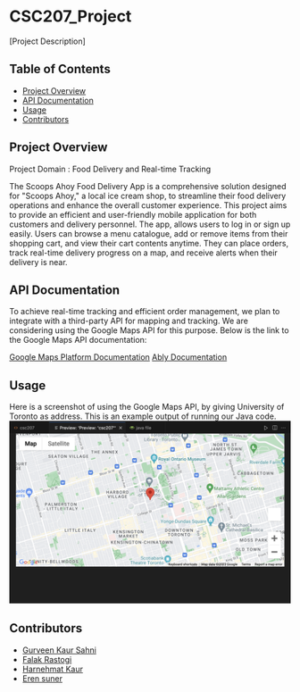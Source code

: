 # CSC207_Project


[Project Description]

## Table of Contents

- [Project Overview](#project-overview)
- [API Documentation](#api-documentation)
- [Usage](#usage)
- [Contributors](#contributors)


## Project Overview

Project Domain : Food Delivery and Real-time Tracking

The Scoops Ahoy Food Delivery App is a comprehensive solution designed for "Scoops Ahoy," a local ice cream shop, to streamline their food delivery operations and enhance the overall customer experience. This project aims to provide an efficient and user-friendly mobile application for both customers and delivery personnel. The app, allows users to log in or sign up easily. Users can browse a menu catalogue, add or remove items from their shopping cart, and view their cart contents anytime. They can place orders, track real-time delivery progress on a map, and receive alerts when their delivery is near. 


## API Documentation

To achieve real-time tracking and efficient order management, we plan to integrate with a third-party API for mapping and tracking. We are considering using the Google Maps API for this purpose. Below is the link to the Google Maps API documentation:


[Google Maps Platform Documentation](https://developers.google.com/maps/documentation)
[Ably Documentation](https://ably.com/docs/getting-started/setup?lang=java)


## Usage


Here is a screenshot of using the Google Maps API, by giving University of Toronto as address. This is an example output of running our Java code.
![ALT Text](https://github.com/FalakR/CSC207_Project/blob/main/Screenshot%202023-10-01%20at%2011.39.34%20PM.png?raw=true)


## Contributors

- [Gurveen Kaur Sahni](gurveenkaur)
- [Falak Rastogi](falakr)
- [Harnehmat Kaur](nehmat-kaur)
- [Eren suner](gerroo)

